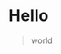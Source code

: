 # Hello

> world

<!-- ```eval_rst -->
<!-- .. js:autoclass:: Hello -->
<!-- ``` -->

``` important:: Its a note! in markdown!
```
